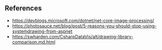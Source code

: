 
## References

- https://devblogs.microsoft.com/dotnet/net-core-image-processing/
- https://photosauce.net/blog/post/5-reasons-you-should-stop-using-systemdrawing-from-aspnet
- https://swharden.com/CsharpDataVis/alt/drawing-library-comparison.md.html
